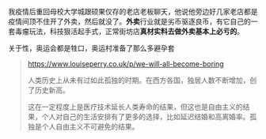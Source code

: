 我疫情后重回母校大学城跟硕果仅存的老店老板聊天，他说他旁边好几家老店都是疫情间顶不住开了外卖，然后就没了。**外卖**行业就是劣币驱逐良币，有它自己的一套毒瘤玩法，科技狠活起手式，正常街坊店**真材实料去做外卖基本上必亏的**。

关于性，奥运会都是牲口，奥运村准备了那么多避孕套

> https://www.louiseperry.co.uk/p/we-will-all-become-boring
>
> 人类历史上从未有过如此孤独的时期。在西方各国，独居人数不断增加，创了历史新高。
>
> 这在一定程度上是医疗技术延长人类寿命的结果，但这也是自由主义的结果，个人对自己的生活安排有了更多的选择，比如延迟结婚和高离婚率。孤独是个人自由主义不可避免的结果。
